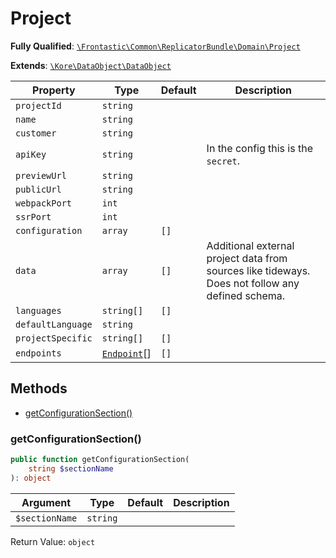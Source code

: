 #  Project

**Fully Qualified**: [`\Frontastic\Common\ReplicatorBundle\Domain\Project`](../../../../src/php/ReplicatorBundle/Domain/Project.php)

**Extends**: [`\Kore\DataObject\DataObject`](https://github.com/kore/DataObject)

Property|Type|Default|Description
--------|----|-------|-----------
`projectId`|`string`||
`name`|`string`||
`customer`|`string`||
`apiKey`|`string`||In the config this is the `secret`.
`previewUrl`|`string`||
`publicUrl`|`string`||
`webpackPort`|`int`||
`ssrPort`|`int`||
`configuration`|`array`|`[]`|
`data`|`array`|`[]`|Additional external project data from sources like tideways. Does not follow any defined schema.
`languages`|`string[]`|`[]`|
`defaultLanguage`|`string`||
`projectSpecific`|`string[]`|`[]`|
`endpoints`|[`Endpoint`](Endpoint.md)[]|`[]`|

## Methods

* [getConfigurationSection()](#getconfigurationsection)

### getConfigurationSection()

```php
public function getConfigurationSection(
    string $sectionName
): object
```

Argument|Type|Default|Description
--------|----|-------|-----------
`$sectionName`|`string`||

Return Value: `object`

